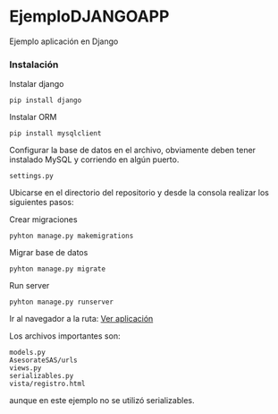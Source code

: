# EjemploDJANGOAPP
Ejemplo aplicación en Django

### Instalación

Instalar django

```shell
pip install django
```

Instalar ORM

```shell
pip install mysqlclient
```

Configurar la base de datos en el archivo, obviamente deben tener instalado MySQL y corriendo en algún puerto.

```
settings.py
```

Ubicarse en el directorio del repositorio y desde la consola realizar los siguientes pasos:

Crear migraciones

```shell
pyhton manage.py makemigrations
```

Migrar base de datos

```shell
pyhton manage.py migrate
```

Run server

```shell
pyhton manage.py runserver
```

Ir al navegador a la ruta: [Ver aplicación](localhost:8000/registroForm)

Los archivos importantes son:

```
models.py
AsesorateSAS/urls
views.py
serializables.py
vista/registro.html
```

aunque en este ejemplo no se utilizó serializables.